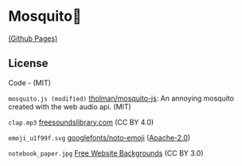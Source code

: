 # Mosquito🦟

[(Github Pages)](https://mitosagi.github.io/mosquito/)

## License

Code - (MIT)

`mosquito.js (modified)` [tholman/mosquito-js](https://github.com/tholman/mosquito-js): An annoying mosquito created with the web audio api. (MIT)

`clap.mp3` [freesoundslibrary.com](https://www.freesoundslibrary.com/single-clap-sound-effect/) (CC BY 4.0) 

`emoji_u1f99f.svg` [googlefonts/noto-emoji](https://github.com/googlefonts/noto-emoji/blob/5628587386c78161f87aa2ca9ddee37c2e8ea212/svg/emoji_u1f99f.svg) ([Apache-2.0](https://www.apache.org/licenses/LICENSE-2.0))

`notebook_paper.jpg` [Free Website Backgrounds](https://tiled-bg.blogspot.com/2012/10/notebook-paper-background-light-blue.html) (CC BY 3.0)
